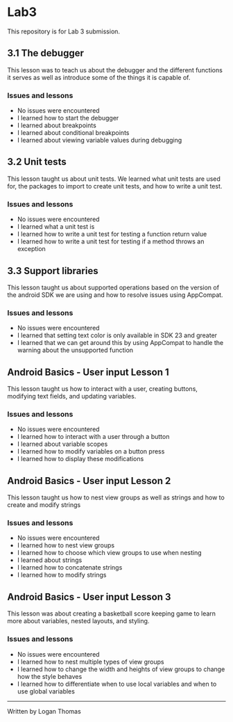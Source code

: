 # Lab3
This repository is for Lab 3 submission.


## 3.1 The debugger
This lesson was to teach us about the debugger and the different functions it serves as well as introduce some of the things it is capable of.

### Issues and lessons
- No issues were encountered
- I learned how to start the debugger
- I learned about breakpoints
- I learned about conditional breakpoints
- I learned about viewing variable values during debugging

## 3.2 Unit tests
This lesson taught us about unit tests. We learned what unit tests are used for, the packages to import to create unit tests, and how to write a unit test.

### Issues and lessons
- No issues were encountered
- I learned what a unit test is
- I learned how to write a unit test for testing a function return value
- I learned how to write a unit test for testing if a method throws an exception

## 3.3 Support libraries
This lesson taught us about supported operations based on the version of the android SDK we are using and how to resolve issues using AppCompat.

### Issues and lessons
- No issues were encountered
- I learned that setting text color is only available in SDK 23 and greater
- I learned that we can get around this by using AppCompat to handle the warning about the unsupported function

## Android Basics - User input Lesson 1
This lesson taught us how to interact with a user, creating buttons, modifying text fields, and updating variables.

### Issues and lessons
- No issues were encountered
- I learned how to interact with a user through a button
- I learned about variable scopes
- I learned how to modify variables on a button press
- I learned how to display these modifications

## Android Basics - User input Lesson 2
This lesson taught us how to nest view groups as well as strings and how to create and modify strings

### Issues and lessons
- No issues were encountered
- I learned how to nest view groups
- I learned how to choose which view groups to use when nesting
- I learned about strings
- I learned how to concatenate strings
- I learned how to modify strings

## Android Basics - User input Lesson 3
This lesson was about creating a basketball score keeping game to learn more about variables, nested layouts, and styling.

### Issues and lessons
- No issues were encountered
- I learned how to nest multiple types of view groups
- I learned how to change the width and heights of view groups to change how the style behaves
- I learned how to differentiate when to use local variables and when to use global variables

---
Written by Logan Thomas
